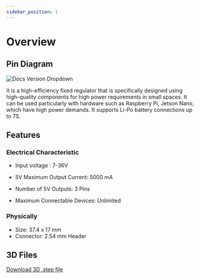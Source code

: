 ```yaml
---
sidebar_position: 1
---
```


# Overview

## Pin Diagram

![Docs Version Dropdown](https://viyalab.com/wp-content/uploads/2023/07/Buck.webp)

It is a high-efficiency fixed regulator that is specifically designed using high-quality components for high power requirements in small spaces. It can be used particularly with hardware such as Raspberry Pi, Jetson Nano, which have high power demands. It supports Li-Po battery connections up to 7S.

## Features

### Electrical Characteristic

- Input voltage : 7-36V

- 5V Maximum Output Current: 5000 mA

- Number of 5V Outputs: 3 Pins

- Maximum Connectable Devices: Unlimited

### Physically

- Size: 37.4 x 17 mm
- Connector: 2.54 mm Header

## 3D Files

[Download 3D .step file](https://drive.google.com/uc?export=download&id=1DKiN3eRPusFeRFXMPH6H1aFpE_0cGt0K)